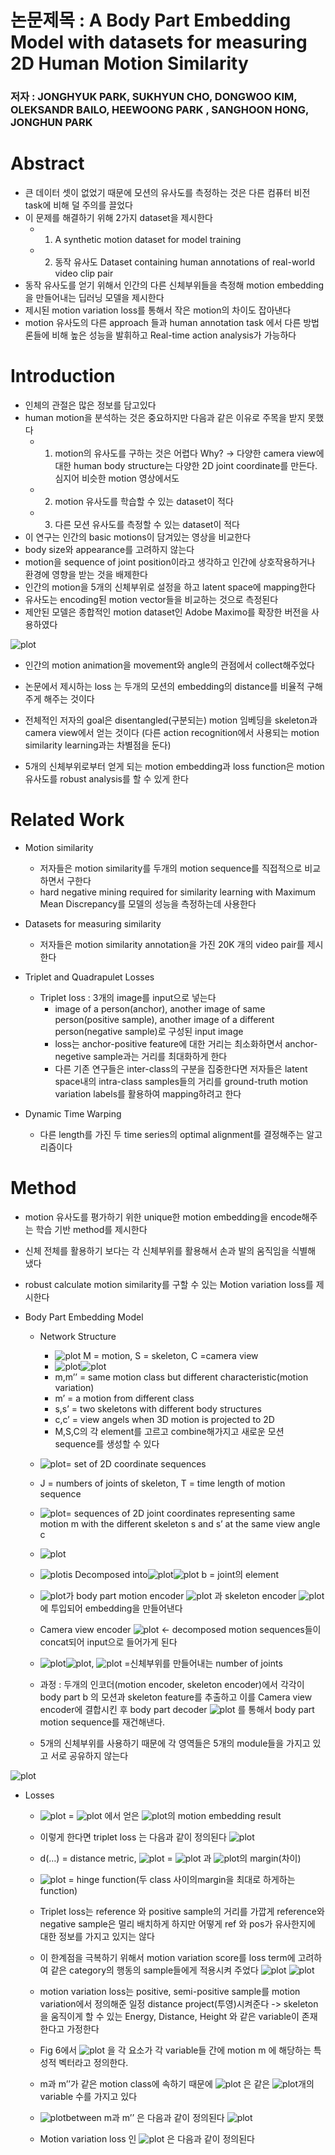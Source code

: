 # 논문제목 : A Body Part Embedding Model with datasets for measuring 2D Human Motion Similarity

### 저자 : JONGHYUK PARK, SUKHYUN CHO, DONGWOO KIM,  OLEKSANDR BAILO, HEEWOONG  PARK , SANGHOON  HONG, JONGHUN  PARK

# Abstract
- 큰 데이터 셋이 없었기 때문에 모션의 유사도를 측정하는 것은 다른 컴퓨터 비전 task에 비해 덜 주의를 끌었다
- 이 문제를 해결하기 위해 2가지 dataset을 제시한다
	- 1. A synthetic motion dataset for model training 
	- 2. 동작 유사도 Dataset containing human annotations of real-world video clip pair
- 동작 유사도를 얻기 위해서 인간의 다른 신체부위들을 측정해 motion embedding을 만들어내는 딥러닝 모델을 제시한다
- 제시된 motion variation loss를 통해서 작은 motion의 차이도 잡아낸다
- motion 유사도의 다른 approach 들과 human annotation task 에서 다른 방법론들에 비해 높은 성능을 발휘하고 Real-time action analysis가 가능하다 

# Introduction
- 인체의 관절은 많은 정보를 담고있다 
- human motion을 분석하는 것은 중요하지만 다음과 같은 이유로 주목을 받지 못했다
	- 1. motion의 유사도를 구하는 것은 어렵다 Why? -> 다양한 camera view에 대한 human body structure는 다양한 2D joint coordinate를 만든다. 심지어 비슷한 motion 영상에서도
	- 2. motion 유사도를 학습할 수 있는 dataset이 적다 
	- 3. 다른 모션 유사도를 측정할 수 있는 dataset이 적다 
- 이 연구는 인간의 basic motions이 담겨있는 영상을 비교한다
- body size와 appearance를 고려하지 않는다
- motion을 sequence of joint position이라고 생각하고 인간에 상호작용하거나 환경에 영향을 받는 것을 배제한다
- 인간의 motion을 5개의 신체부위로 설정을 하고 latent space에 mapping한다
- 유사도는 encoding된 motion vector들을 비교하는 것으로 측정된다
- 제안된 모델은 종합적인 motion dataset인 Adobe Maximo를 확장한 버전을 사용하였다

![plot](https://user-images.githubusercontent.com/69032315/147301597-c60cffd8-2dfd-4d35-9bcc-c0332f417e92.png)
- 인간의 motion animation을 movement와 angle의 관점에서 collect해주었다
- 논문에서 제시하는 loss 는 두개의 모션의 embedding의 distance를 비율적 구해주게 해주는 것이다

- 전체적인 저자의 goal은 disentangled(구분되는) motion 임베딩을 skeleton과 camera view에서 얻는 것이다 (다른 action recognition에서 사용되는 motion similarity learning과는 차별점을 둔다)
- 5개의 신체부위로부터 얻게 되는 motion embedding과 loss function은 motion 유사도를 robust analysis를 할 수 있게 한다


# Related Work
- Motion similarity
	- 저자들은 motion similarity를 두개의 motion sequence를 직접적으로 비교하면서 구한다
	- hard negative mining required for similarity learning with Maximum Mean Discrepancy를 모델의 성능을 측정하는데 사용한다
- Datasets for measuring similarity
	- 저자들은 motion similarity annotation을 가진 20K 개의 video pair를 제시한다

- Triplet and Quadrapulet Losses
	- Triplet loss : 3개의 image를 input으로 넣는다
		- image of a person(anchor), another image of same person(positive sample), another image of a different person(negative sample)로 구성된 input image
		- loss는 anchor-positive feature에 대한 거리는 최소화하면서 anchor-negetive sample과는 거리를 최대화하게 한다
		- 다른 기존 연구들은 inter-class의 구분을 집중한다면 저자들은 latent space내의 intra-class samples들의 거리를 ground-truth motion variation labels를 활용하여 mapping하려고 한다

- Dynamic Time Warping
	- 다른 length를 가진 두 time series의 optimal alignment를 결정해주는 알고리즘이다

# Method
- motion 유사도를 평가하기 위한 unique한 motion embedding을 encode해주는 학습 기반 method를 제시한다
- 신체 전체를 활용하기 보다는 각 신체부위를 활용해서 손과 발의 움직임을 식별해 냈다
- robust calculate motion similarity를 구할 수 있는 Motion variation loss를 제시한다

- Body Part Embedding Model
	- Network Structure 	
		- ![plot](https://user-images.githubusercontent.com/69032315/147301632-8c6f28ec-eed7-4989-8f06-241e4381265c.png) M = motion, S = skeleton, C =camera view 
		- ![plot](https://user-images.githubusercontent.com/69032315/147301670-4649319e-6ebc-419f-9272-7bcb63c968af.png)![plot](https://user-images.githubusercontent.com/69032315/147301676-b1fd4472-465f-4cc8-8dc8-93a47c0000a8.png)
		- m,m’’ = same motion class but different characteristic(motion variation)
		- m’ = a motion from different class
		- s,s’ = two skeletons with different body structures
		- c,c’ = view angels when 3D motion is projected to 2D
		- M,S,C의 각 element를 고르고 combine해가지고 새로운 모션 sequence를 생성할 수 있다
	- ![plot](https://user-images.githubusercontent.com/69032315/147301697-8a83baa3-85a3-430d-ad91-e164c2c8b58b.png)= set of 2D coordinate sequences
	- J = numbers of joints of skeleton, T = time length of motion sequence
	- ![plot](https://user-images.githubusercontent.com/69032315/147301718-1315eaf1-4bc7-4772-9e86-fa226cbee082.png)= sequences of 2D joint coordinates representing same motion m with the different skeleton s and s’ at the same view angle c
	- ![plot](https://user-images.githubusercontent.com/69032315/147301739-17490aeb-cb59-4a28-a2d0-2d8ab8c5eedb.png)
	- ![plot](https://user-images.githubusercontent.com/69032315/147301750-1bf71ffa-7ee9-4efa-9c62-c5c695cc0657.png)is Decomposed into![plot](https://user-images.githubusercontent.com/69032315/147301771-4f252169-d8cd-4584-b641-2d62c20fefb0.png)![plot](https://user-images.githubusercontent.com/69032315/147301777-243b92c0-7ad2-42e8-b47f-ba5571d7f0a4.png) b = joint의 element
	- ![plot](https://user-images.githubusercontent.com/69032315/147301806-31295bf4-f387-427c-92f6-33f34f1c750f.png)가 body part motion encoder  ![plot](https://user-images.githubusercontent.com/69032315/147301819-0a12006f-17f1-47b1-8429-5442da9e5d77.png)
 과 skeleton encoder  ![plot](https://user-images.githubusercontent.com/69032315/147301824-9d9f5111-da25-45d9-8ac5-6aed116ba018.png)
에 투입되어 embedding을 만들어낸다
	- Camera view encoder ![plot](https://user-images.githubusercontent.com/69032315/147301838-0c51521f-f02e-4c10-b3d7-92454feb9da5.png)
 <- decomposed motion sequences들이 concat되어 input으로 들어가게 된다
	-   ![plot](https://user-images.githubusercontent.com/69032315/147301851-b37bfb44-132a-492b-9f31-a4ebdc37ad4e.png)![plot](https://user-images.githubusercontent.com/69032315/147301855-82ed9fb1-846f-4815-b555-c797cef68553.png), ![plot](https://user-images.githubusercontent.com/69032315/147301861-07208b40-30c3-4283-835a-489f17d85deb.png) =신체부위를 만들어내는 number of joints 

	- 과정 : 두개의 인코더(motion encoder, skeleton encoder)에서 각각이 body part b 의 모션과 skeleton feature를 추출하고 이를 Camera view encoder에 결합시킨 후 body part decoder ![plot](https://user-images.githubusercontent.com/69032315/147301893-90e9327f-6567-4997-8c4d-5e9e8cb674e7.png) 를 통해서 body part motion sequence를 재건해낸다. 

	- 5개의 신체부위를 사용하기 때문에 각 영역들은 5개의 module들을 가지고 있고 서로 공유하지 않는다 

![plot](https://user-images.githubusercontent.com/69032315/147301908-a699ed39-36c8-4b53-b36b-1c8653379b35.png)

- Losses
	- ![plot](https://user-images.githubusercontent.com/69032315/147312724-673db9dd-fe7f-451d-ab4a-742dfdc89fc5.png) = ![plot](https://user-images.githubusercontent.com/69032315/147312750-8ef71b62-ebab-4560-8437-7b5f98a21ee9.png) 에서 얻은 ![plot](https://user-images.githubusercontent.com/69032315/147312767-42296f09-9cc5-44d4-98a5-3020c436ecda.png)의 motion embedding result
	- 이렇게 한다면 triplet loss 는 다음과 같이 정의된다
![plot](https://user-images.githubusercontent.com/69032315/147312809-e75d5908-866e-42dc-a01a-a95b1678448f.png)
	- d(…) = distance metric,   ![plot](https://user-images.githubusercontent.com/69032315/147312837-352b8658-99d4-4fb9-b9b1-37704198d319.png)
= ![plot](https://user-images.githubusercontent.com/69032315/147312849-2d4a6bb4-2d6c-49b8-afe1-7807c7e6d88b.png)
과  ![plot](https://user-images.githubusercontent.com/69032315/147312864-f6e9d14a-bae9-4954-833e-1492203d0111.png)의 margin(차이) 
	- ![plot](https://user-images.githubusercontent.com/69032315/147312893-4e732a24-8359-451e-9841-2ab536ae5242.png) = hinge function(두 class 사이의margin을 최대로 하게하는 function)
	- Triplet loss는 reference 와 positive sample의 거리를 가깝게 reference와 negative sample은 멀리 배치하게 하지만 어떻게 ref 와 pos가 유사한지에 대한 정보를 가지고 있지는 않다	
	- 이 한계점을 극복하기 위해서 motion variation score를 loss term에 고려하여 같은 category의 행동의 sample들에게 적용시켜 주었다
![plot](https://user-images.githubusercontent.com/69032315/147312930-247d55b9-101e-4b10-95a4-d6a7615514ae.png)
![plot](https://user-images.githubusercontent.com/69032315/147312935-e84eb3f5-f4ba-4630-92e1-5e38a1df611d.png)
	- motion variation loss는 positive, semi-positive sample를 motion variation에서 정의해준 일정 distance project(투영)시켜준다 -> skeleton을 움직이게 할 수 있는 Energy, Distance, Height 와 같은 variable이 존재한다고 가정한다

	- Fig 6에서  ![plot](https://user-images.githubusercontent.com/69032315/147313002-d5973d69-d227-45af-a4f4-80900c05d2a7.png)
을 각 요소가 각 variable들 간에 motion m 에 해당하는 특성적 벡터라고 정의한다.
	- m과 m’’가 같은 motion class에 속하기 때문에 ![plot](https://user-images.githubusercontent.com/69032315/147313012-d56683f9-0eb9-4925-b0c8-32c19efd66e5.png)
 은 같은  ![plot](https://user-images.githubusercontent.com/69032315/147313017-873d261a-1623-40e0-bc9b-03f49148c740.png)개의 variable 수를 가지고 있다
 	- ![plot](https://user-images.githubusercontent.com/69032315/147313054-aedc5b90-e52a-4000-932c-1d378873ee2f.png)between m과 m’’ 은 다음과 같이 정의된다
	![plot](https://user-images.githubusercontent.com/69032315/147313070-19284e37-983f-4e9f-b50a-5e2c58c1a8b7.png)

	- Motion variation loss 인 ![plot](https://user-images.githubusercontent.com/69032315/147313103-a6c1c6ad-160d-483e-b20a-70c548125802.png) 은 다음과 같이 정의된다










